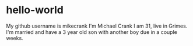 # hello-world
My github username is mikecrank
I'm Michael Crank
I am 31, live in Grimes. 
I'm married and have a 3 year old son with another boy due in a couple weeks.
